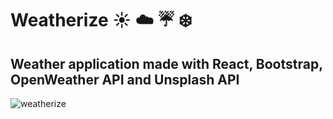 # Weatherize :sunny: :cloud: :umbrella: :snowflake:

## Weather application made with React, Bootstrap, OpenWeather API and Unsplash API

![weatherize](https://i.paste.pics/ed7ed8cad813de23d742ff0a83668dd9.png)
